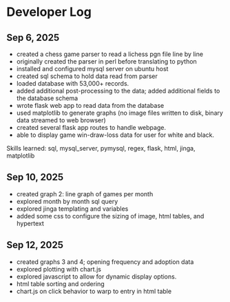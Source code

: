 # Developer Log

## Sep 6, 2025
* created a chess game parser to read a lichess pgn file line by line
* originally created the parser in perl before translating to python
* installed and configured mysql server on ubuntu host 
* created sql schema to hold data read from parser
* loaded database with 53,000+ records.
* added additional post-processing to the data; added additional fields to the database schema
* wrote flask web app to read data from the database
* used matplotlib to generate graphs (no image files written to disk, binary data streamed to web browser)
* created several flask app routes to handle webpage. 
* able to display game win-draw-loss data for user for white and black.

Skills learned: sql, mysql_server, pymysql, regex, flask, html, jinga, matplotlib

## Sep 10, 2025
* created graph 2: line graph of games per month
* explored month by month sql query
* explored jinga templating and variables
* added some css to configure the sizing of image, html tables, and hypertext

## Sep 12, 2025
* created graphs 3 and 4; opening frequency and adoption data
* explored plotting with chart.js
* explored javascript to allow for dynamic display options.
* html table sorting and ordering
* chart.js on click behavior to warp to entry in html table
